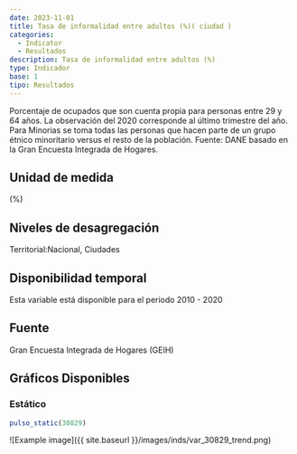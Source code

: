 ```yaml
---
date: 2023-11-01
title: Tasa de informalidad entre adultos (%)( ciudad )
categories:
  - Indicator
  - Resultados
description: Tasa de informalidad entre adultos (%)
type: Indicador
base: 1
tipo: Resultados
--- 
```


Porcentaje de ocupados que son cuenta propia para personas entre 29 y  64 años. La observación del 2020 corresponde al último trimestre del año. Para Minorias se toma todas las personas que hacen parte de un grupo étnico minoritario versus el resto de la población.
Fuente: DANE basado en la Gran Encuesta Integrada de Hogares.

## Unidad de medida
(%)

## Niveles de desagregación
Territorial:Nacional, Ciudades

## Disponibilidad temporal
Esta variable está disponible para el periodo 2010 - 2020

## Fuente
Gran Encuesta Integrada de Hogares (GEIH)

## Gráficos Disponibles

### Estático

``` R
pulso_static(30829)
```

![Example image]({{ site.baseurl }}/images/inds/var_30829_trend.png)